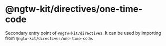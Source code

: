# @ngtw-kit/directives/one-time-code

Secondary entry point of `@ngtw-kit/directives`. It can be used by importing from `@ngtw-kit/directives/one-time-code`.
